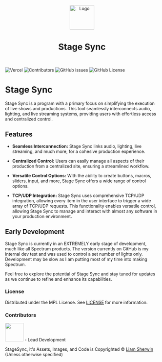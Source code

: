 <br/>
<p align="center">
  <a href="https://github.com/SpectrumPro/StageSync/">
    <img src="https://serv.hnz.li/spectrum/logo/default.png" alt="Logo" width="80" height="80">
  </a>

  <h1 align="center">Stage Sync</h1>
  <br>

</p>

![Vercel](https://therealsujitk-vercel-badge.vercel.app/?app=spectrum-website) ![Contributors](https://img.shields.io/github/contributors/SpectrumPro/StageSync?color=dark-green) ![GitHub issues](https://img.shields.io/github/issues/SpectrumPro/StageSync) ![GitHub License](https://img.shields.io/github/license/SpectrumPro/StageSync)


# Stage Sync

Stage Sync is a program with a primary focus on simplifying the execution of live shows and productions. This tool seamlessly interconnects audio, lighting, and live streaming systems, providing users with effortless access and centralized control.

## Features

- **Seamless Interconnection:** Stage Sync links audio, lighting, live streaming, and much more, for a cohesive production experience.

- **Centralized Control:** Users can easily manage all aspects of their production from a centralized site, ensuring a streamlined workflow.

- **Versatile Control Options:** With the ability to create buttons, macros, sliders, input, and more, Stage Sync offers a wide range of control options.

- **TCP/UDP Integration:** Stage Sync uses comprehensive TCP/UDP integration, allowing every item in the user interface to trigger a wide array of TCP/UDP requests. This functionality enables versatile control, allowing Stage Sync to manage and interact with almost any software in your production environment.

## Early Development

Stage Sync is currently in an EXTREMELY early stage of development, much like all Spectrum products. The version currently on GitHub is my internal dev test and was used to control a set number of lights only. Development may be slow as I am putting most of my time into making Spectrum.

Feel free to explore the potential of Stage Sync and stay tuned for updates as we continue to refine and enhance its capabilities.


### License

Distributed under the MPL License. See [LICENSE](https://github.com/SpectrumPro/StageSync/blob/master/LICENSE) for more information.

### Contributors

[<img src="https://github.com/not-my-username.png" width="60px;"/>](https://github.com/not-my-username) - Lead Development 

StageSync, it's Assets, Images, and Code is Copyrighted © [Liam Sherwin](https://liamsherwin.tech) (Unless otherwise specified)
